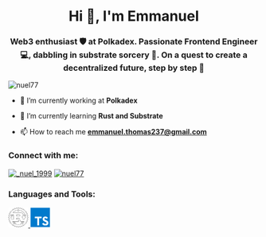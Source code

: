 <h1 align="center">Hi 👋, I'm Emmanuel</h1>
<h3 align="center">Web3 enthusiast 🛡️ at Polkadex. Passionate Frontend Engineer 💻, dabbling in substrate sorcery 🔮. On a quest to create a decentralized future, step by step 👣</h3>

<p align="left"> <img src="https://komarev.com/ghpvc/?username=nuel77&label=Profile%20views&color=0e75b6&style=flat" alt="nuel77" /> </p>

- 🔭 I’m currently working at **Polkadex**

- 🌱 I’m currently learning **Rust and Substrate**

- 📫 How to reach me **emmanuel.thomas237@gmail.com**

<h3 align="left">Connect with me:</h3>
<p align="left">
<a href="https://twitter.com/_nuel_1999" target="blank"><img align="center" src="https://raw.githubusercontent.com/rahuldkjain/github-profile-readme-generator/master/src/images/icons/Social/twitter.svg" alt="_nuel_1999" height="30" width="40" /></a>
<a href="https://linkedin.com/in/nuel77" target="blank"><img align="center" src="https://raw.githubusercontent.com/rahuldkjain/github-profile-readme-generator/master/src/images/icons/Social/linked-in-alt.svg" alt="nuel77" height="30" width="40" /></a>
</p>

<h3 align="left">Languages and Tools:</h3>
<p align="left"> <a href="https://www.rust-lang.org" target="_blank" rel="noreferrer"> <img src="https://raw.githubusercontent.com/devicons/devicon/master/icons/rust/rust-line.svg" alt="rust" width="40" height="40"/> </a> <a href="https://www.typescriptlang.org/" target="_blank" rel="noreferrer"> <img src="https://raw.githubusercontent.com/devicons/devicon/master/icons/typescript/typescript-original.svg" alt="typescript" width="40" height="40"/> </a> </p>
